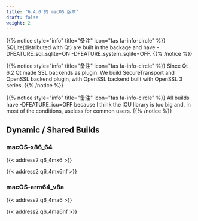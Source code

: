 ```yaml
---
title: "6.4.0 的 macOS 版本"
draft: false
weight: 2
---
```


{{% notice style="info" title="备注"  icon="fas fa-info-circle" %}}
SQLite(distributed with Qt) are built in the backage and have -DFEATURE_sql_sqlite=ON -DFEATURE_system_sqlite=OFF.
{{% /notice %}}

{{% notice style="info" title="备注"  icon="fas fa-info-circle" %}}
Since Qt 6.2 Qt made SSL backends as plugin.
We build SecureTransport and OpenSSL backend plugin, with OpenSSL backend built with OpenSSL 3 series.
{{% /notice %}}

{{% notice style="info" title="备注"  icon="fas fa-info-circle" %}}
All builds have -DFEATURE_icu=OFF because I think the ICU library is too big and, in most of the conditions, useless for common users.
{{% /notice %}}

## Dynamic / Shared Builds

### macOS-x86_64

{{< address2 q6_4mx6 >}}

{{< address2 q6_4mx6nf >}}

### macOS-arm64_v8a

{{< address2 q6_4ma6 >}}

{{< address2 q6_4ma6nf >}}

